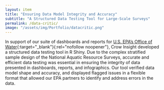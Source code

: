 ```yaml
---
layout: item
title: "Ensuring Data Model Integrity and Accuracy"
subtitle: "A Structured Data Testing Tool for Large-Scale Surveys"
permalink: /data-critic/
image: "/assets/img/Portfolio/datacritic.png"
---
```


In support of our suite of dashboards and reports for [U.S. EPA’s Office of Water](https://www.epa.gov/aboutepa/about-office-water){:target="_blank"}{:rel="nofollow noopener"}, Crow Insight developed a structured data testing tool in R Shiny. Due to the complex stratified sample design of the National Aquatic Resource Surveys, accurate and efficient data testing was essential in ensuring the integrity of data presented in dashboards, reports, and infographics. Our tool verified data model shape and accuracy, and displayed flagged issues in a flexible format that allowed our EPA partners to identify and address errors in the data.
